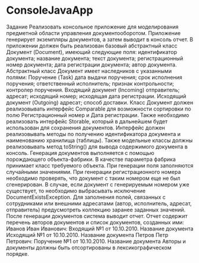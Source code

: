 # ConsoleJavaApp

Задание
Реализовать консольное приложение для моделирования предметной области управления документооборотом. Приложение генерирует экземпляры документов, а затем выводит в консоль отчет.
В приложении должен быть реализован базовый абстрактный класс Документ (Document), имеющий следующие поля:
идентификатор документа;
название документа;
текст документа;
регистрационный номер документа;
дата регистрации документа;
автор документа.
Абстрактный класс Документ имеет наследников с указанными полями:
Поручение (Task)
дата выдачи поручения;
срок исполнения поручения;
ответственный исполнитель;
признак контрольности;
контролер поручения.
Входящий документ (Incoming)
отправитель;
адресат;
исходящий номер;
исходящая дата регистрации.
Исходящий документ (Outgoing)
адресат;
способ доставки.
Класс Документ должен реализовывать интерфейс Comparable для возможности сортировки по полю Регистрационный номер и Дата регистрации. Также необходимо реализовать интерфейс Storable, который в дальнейшем будет использован для сохранения документов. Интерфейс должен реализовывать методы по получению идентификатора документа и наименованию хранилища (таблицы).
Также модельные классы должны реализовывать метод toString() для вывода содержимого документа в консоль.
Генерация документов выполняется с помощью порождающего объекта-фабрики. В качестве параметра фабрика принимает класс требуемого объекта. При генерации поля заполняются случайными значениями. При генерации регистрационного номера необходимо проверять, что документ с таким номером еще не был сгенерирован. В случае, если документ с генерируемым номером уже существует, то необходимо выбрасывать исключение DocumentExistsException.
Для заполнения полей, связанных с сотрудниками или внешними адресатами (автор, исполнитель, адресат, отправитель) предусмотреть коллекцию заранее заданных значений.
После генерации документов система выводит отчет. Отчет содержит перечень авторов документов и список документов, созданных ими:
Иванов Иван Иванович:
Входящий №1 от 10.10.2010. Название документа
Исходящий №1 от 10.10.2010. Название документа
Петров Петр Петрович:
Поручение №1 от 10.10.2010. Название документа
Авторы и документы должны быть отсортированы в лексикографическом порядке.

